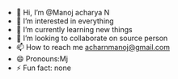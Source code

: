 - 👋 Hi, I’m @Manoj acharya N
- 👀 I’m interested in everything 
- 🌱 I’m currently learning new things 
- 💞️ I’m looking to collaborate on source person 
- 📫 How to reach me acharnmanoj@gmail.com
- 😄 Pronouns:Mj
- ⚡ Fun fact: none 

<!---
manzzjan/manzzjan is a ✨ special ✨ repository because its `README.md` (this file) appears on your GitHub profile.
You can click the Preview link to take a look at your changes.
--->
